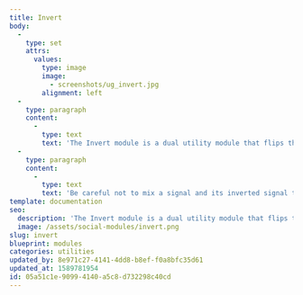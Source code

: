 ```yaml
---
title: Invert
body:
  -
    type: set
    attrs:
      values:
        type: image
        image:
          - screenshots/ug_invert.jpg
        alignment: left
  -
    type: paragraph
    content:
      -
        type: text
        text: 'The Invert module is a dual utility module that flips the polarity of an audio or control signal. All positive voltages from the input signal will be negative in the output signal and all negative voltages will be positive.'
  -
    type: paragraph
    content:
      -
        type: text
        text: 'Be careful not to mix a signal and its inverted signal together at the same amplitude or they will completely cancel each other out!'
template: documentation
seo:
  description: 'The Invert module is a dual utility module that flips the polarity of an audio or control signal.'
  image: /assets/social-modules/invert.png
slug: invert
blueprint: modules
categories: utilities
updated_by: 8e971c27-4141-4dd8-b8ef-f0a8bfc35d61
updated_at: 1589781954
id: 05a51c1e-9099-4140-a5c8-d732298c40cd
---
```

